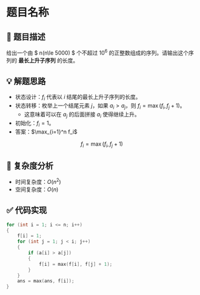 # 题目名称

## 📝 题目描述

给出一个由 $ n(n\le 5000) $ 个不超过 $10^6$ 的正整数组成的序列。请输出这个序列的 **最长上升子序列** 的长度。

## 💡 解题思路

- 状态设计：$f_i$ 代表以 $i$ 结尾的最长上升子序列的长度。
- 状态转移：枚举上一个结尾元素 $j$，如果 $a_i > a_j$，则 $f_i = \max(f_i, f_j + 1)$。
  - 这意味着可以在 $a_j$ 的后面拼接 $a_i$ 使得继续上升。
- 初始化：$f_i = 1$。
- 答案：$\max_{i=1}^n f_i$


$$
f_i = \max(f_i, f_j + 1)
$$


## 🔢 复杂度分析

- 时间复杂度：$O(n^2)$
- 空间复杂度：$O(n)$

## ✅ 代码实现

```cpp
for (int i = 1; i <= n; i++) 
{
    f[i] = 1;
    for (int j = 1; j < i; j++) 
    {
        if (a[i] > a[j]) 
        {
            f[i] = max(f[i], f[j] + 1);
        }
    }
    ans = max(ans, f[i]);
}
```





